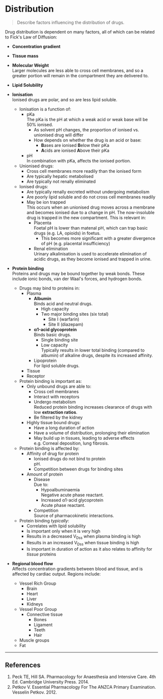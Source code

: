 # Distribution

> Describe factors influencing the distribution of drugs.

Drug distribution is dependent on many factors, all of which can be related to Fick's Law of Diffusion:
* **Concentration gradient**

* **Tissue mass**

* **Molecular Weight**  
Larger molecules are less able to cross cell membranes, and so a greater portion will remain in the compartment they are delivered to.


* **Lipid Solubility**


* **Ionisation**  
Ionised drugs are polar, and so are less lipid soluble.
  * Ionisation is a function of:
    * pKa  
    The pKa is the pH at which a weak acid or weak base will be 50% ionised.
      * As solvent pH changes, the proportion of ionised vs. unionised drug will differ  
      * How depends on whether the drug is an acid or base:
        * **B**ases are ionised **B**elow their pKa
        * **A**cids are ionised **A**bove their pKa
    * pH  
    In combination with pKa, affects the ionised portion.
  * Unionised drugs:
    * Cross cell membranes more readily than the ionised form
    * Are typically hepatic metabolised
    * Are typically not renally eliminated
  * Ionised drugs:
    * Are typically renally excreted without undergoing metabolism
    * Are poorly lipid soluble and do not cross cell membranes readily
    * May be ion trapped  
    This occurs when an unionised drug moves across a membrane and becomes ionised due to a change in pH. The now-insoluble drug is trapped in the new compartment. This is relevant in:
      * Placenta  
      Foetal pH is lower than matenal pH, which can trap basic drugs \(e.g. LA, opioids\) in foetus.
        * This becomes more significant with a greater divergence of pH \(e.g. placental insufficiency\)
      * Renal elimination  
      Urinary alkalinisation is used to accelerate elimination of acidic drugs, as they become ionised and trapped in urine.
    
<object data="resources\pkas-acids.svg" type="image/svg+xml"></object>
<object data="resources\pkas-bases.svg" type="image/svg+xml"></object>




    
* **Protein binding**  
Proteins and drugs may be bound together by weak bonds. These include ionic bonds, van der Waal's forces, and hydrogen bonds.
  * Drugs may bind to proteins in:
    * Plasma
      * **Albumin**  
      Binds acid and neutral drugs.
        * High capacity
        * Two major binding sites (six total)
          * Site I \(warfarin\)
          * Site II \(diazepam\)
      * **α1-acid glycoprotein**  
      Binds basic drugs.
        * Single binding site
        * Low capacity  
        Typically results in lower total binding (compared to albumin) of alkaline drugs, despite its increased affinity.
      * Lipoprotein  
      For lipid soluble drugs.
    * Tissue
    * Receptor
  * Protein binding is important as:
    * Only unbound drugs are able to:
      * Cross cell membranes
      * Interact with receptors
      * Undergo metabolism  
      Reduced protein binding increases clearance of drugs with low **extraction ratios**.
      * Be filtered by the kidney
    * Highly tissue bound drugs:
      * Have a long duration of action
      * Have a volume of distribution, prolonging their elimination  
      * May build up in tissues, leading to adverse effects  
      e.g. Corneal deposition, lung fibrosis.
  * Protein binding is affected by:
    * Affinity of drug for protein
      * Ionised drugs do not bind to protein  
      pH.
      * Competition between drugs for binding sites
    * Amount of protein
      * Disease    
        Due to:
        * Hypoalbuminaemia  
          Negative acute phase reactant.
        * Increased α1-acid glycoprotein    
          Acute phase reactant.
      * Competition  
      Source of pharmacokinetic interactions.
  * Protein binding *typically*:
    * Correlates with lipid solubility
    * Is important only when it is very high
    * Results in a decreased V<sub>Dss</sub> when plasma binding is high
    * Results in an increased V<sub>Dss</sub> when tissue binding is high
    * Is important in duration of action as it also relates to affinity for *tissue* proteins
    
    
* **Regional blood flow**  
Affects concentration gradients between blood and tissue, and is affected by cardiac output. Regions include:
  * Vessel Rich Group
    * Brain
    * Heart
    * Liver
    * Kidneys
  * Vessel Poor Group
    * Connective tissue
      * Bones
      * Ligament
      * Teeth
      * Hair
  * Muscle groups
  * Fat

---

## References
1. Peck TE, Hill SA. Pharmacology for Anaesthesia and Intensive Care. 4th Ed. Cambridge University Press. 2014.
2. Petkov V. Essential Pharmacology For The ANZCA Primary Examination. Vesselin Petkov. 2012.


